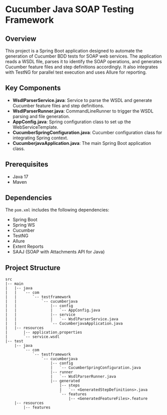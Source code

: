 # Cucumber Java SOAP Testing Framework

## Overview

This project is a Spring Boot application designed to automate the generation of Cucumber BDD tests for SOAP web services. The application reads a WSDL file, parses it to identify the SOAP operations, and generates Cucumber feature files and step definitions accordingly. It also integrates with TestNG for parallel test execution and uses Allure for reporting.

## Key Components

- **WsdlParserService.java**: Service to parse the WSDL and generate Cucumber feature files and step definitions.
- **WsdlParserRunner.java**: CommandLineRunner to trigger the WSDL parsing and file generation.
- **AppConfig.java**: Spring configuration class to set up the WebServiceTemplate.
- **CucumberSpringConfiguration.java**: Cucumber configuration class for integrating Spring context.
- **CucumberjavaApplication.java**: The main Spring Boot application class.

## Prerequisites

- Java 17
- Maven

## Dependencies

The `pom.xml` includes the following dependencies:

- Spring Boot
- Spring WS
- Cucumber
- TestNG
- Allure
- Extent Reports
- SAAJ (SOAP with Attachments API for Java)

## Project Structure

```plaintext
src
|-- main
|   |-- java
|   |   `-- com
|   |       `-- testframework
|   |           `-- cucumberjava
|   |               |-- config
|   |               |   `-- AppConfig.java
|   |               |-- service
|   |               |   `-- WsdlParserService.java
|   |               `-- CucumberjavaApplication.java
|   |-- resources
|       |-- application.properties
|       `-- service.wsdl
|-- test
    |-- java
        `-- com
            `-- testframework
                `-- cucumberjava
                    |-- config
                    |   `-- CucumberSpringConfiguration.java
                    |-- runner
                    |   `-- WsdlParserRunner.java
                    |-- generated
                        |-- steps
                        |   `-- <GeneratedStepDefinitions>.java
                        `-- features
                            |-- <GeneratedFeatureFiles>.feature
    |-- resources
        |-- features
